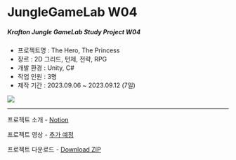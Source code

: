 # JungleGameLab W04  
##### Krafton Jungle GameLab Study Project W04  
   
- 프로젝트명 : The Hero, The Princess
- 장르 : 2D 그리드, 턴제, 전략, RPG
- 개발 환경 : Unity, C#  
- 작업 인원 : 3명
- 제작 기간 : 2023.09.06 ~ 2023.09.12 (7일)
  
![](./썸네일.gif)  

---
프로젝트 소개 - [Notion](https://pickle-orchestra-70c.notion.site/W04_7-_-a798696428a94a499c8266fdfde85426?pvs=4)  

프로젝트 영상 - [추가 예정]()  

프로젝트 다운로드 - [Download ZIP]()
